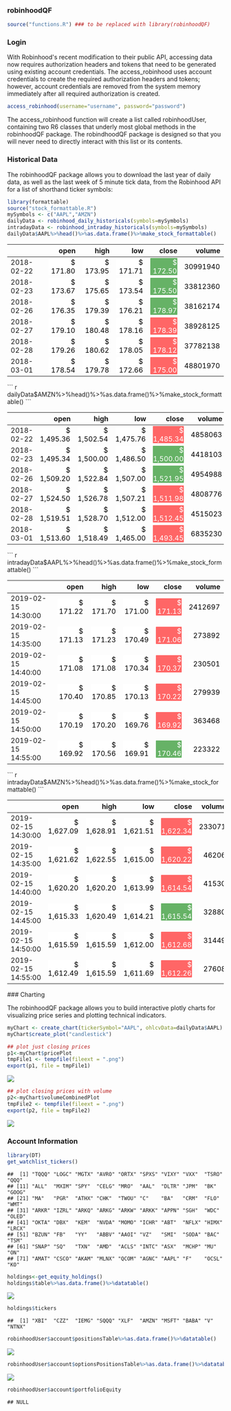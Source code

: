 ### robinhoodQF

``` r
source("functions.R") ### to be replaced with library(robinhoodQF)
```

### Login

With Robinhood's recent modification to their public API, accessing data now requires authorization headers and tokens that need to be generated using existing account credentials. The access\_robinhood uses account credentials to create the required authorization headers and tokens; however, account credentials are removed from the system memory immediately after all required authorization is created.

``` r
access_robinhood(username="username", password="password")
```

The access\_robinhood function will create a list called robinhoodUser, containing two R6 classes that underly most global methods in the robinhoodQF package. The robindhoodQF package is designed so that you will never need to directly interact with this list or its contents.

### Historical Data

The robinhoodQF package allows you to download the last year of daily data, as well as the last week of 5 minute tick data, from the Robinhood API for a list of shorthand ticker symbols:

``` r
library(formattable)
source("stock_formattable.R")
mySymbols <- c("AAPL","AMZN")
dailyData <- robinhood_daily_historicals(symbols=mySymbols)
intradayData <- robinhood_intraday_historicals(symbols=mySymbols)
dailyData$AAPL%>%head()%>%as.data.frame()%>%make_stock_formattable()
```

<table class="table table-condensed">
<thead>
<tr>
<th style="text-align:left;">
</th>
<th style="text-align:right;">
open
</th>
<th style="text-align:right;">
high
</th>
<th style="text-align:right;">
low
</th>
<th style="text-align:right;">
close
</th>
<th style="text-align:right;">
volume
</th>
</tr>
</thead>
<tbody>
<tr>
<td style="text-align:left;">
2018-02-22
</td>
<td style="text-align:right;">
<span style="display: block; border-radius: 1px; padding-right: 1px; color: black; background-color: white">$ 171.80</span>
</td>
<td style="text-align:right;">
<span style="display: block; border-radius: 1px; padding-right: 1px; color: black; background-color: white">$ 173.95</span>
</td>
<td style="text-align:right;">
<span style="display: block; border-radius: 1px; padding-right: 1px; color: black; background-color: white">$ 171.71</span>
</td>
<td style="text-align:right;">
<span style="display: block; border-radius: 1px; padding-right: 1px; color: white; background-color: #66b266">$ 172.50</span>
</td>
<td style="text-align:right;">
<span style="display: block; border-radius: 1px; padding-right: 1px; color: black; background-color: white">30991940</span>
</td>
</tr>
<tr>
<td style="text-align:left;">
2018-02-23
</td>
<td style="text-align:right;">
<span style="display: block; border-radius: 1px; padding-right: 1px; color: black; background-color: white">$ 173.67</span>
</td>
<td style="text-align:right;">
<span style="display: block; border-radius: 1px; padding-right: 1px; color: black; background-color: white">$ 175.65</span>
</td>
<td style="text-align:right;">
<span style="display: block; border-radius: 1px; padding-right: 1px; color: black; background-color: white">$ 173.54</span>
</td>
<td style="text-align:right;">
<span style="display: block; border-radius: 1px; padding-right: 1px; color: white; background-color: #66b266">$ 175.50</span>
</td>
<td style="text-align:right;">
<span style="display: block; border-radius: 1px; padding-right: 1px; color: black; background-color: white">33812360</span>
</td>
</tr>
<tr>
<td style="text-align:left;">
2018-02-26
</td>
<td style="text-align:right;">
<span style="display: block; border-radius: 1px; padding-right: 1px; color: black; background-color: white">$ 176.35</span>
</td>
<td style="text-align:right;">
<span style="display: block; border-radius: 1px; padding-right: 1px; color: black; background-color: white">$ 179.39</span>
</td>
<td style="text-align:right;">
<span style="display: block; border-radius: 1px; padding-right: 1px; color: black; background-color: white">$ 176.21</span>
</td>
<td style="text-align:right;">
<span style="display: block; border-radius: 1px; padding-right: 1px; color: white; background-color: #66b266">$ 178.97</span>
</td>
<td style="text-align:right;">
<span style="display: block; border-radius: 1px; padding-right: 1px; color: black; background-color: white">38162174</span>
</td>
</tr>
<tr>
<td style="text-align:left;">
2018-02-27
</td>
<td style="text-align:right;">
<span style="display: block; border-radius: 1px; padding-right: 1px; color: black; background-color: white">$ 179.10</span>
</td>
<td style="text-align:right;">
<span style="display: block; border-radius: 1px; padding-right: 1px; color: black; background-color: white">$ 180.48</span>
</td>
<td style="text-align:right;">
<span style="display: block; border-radius: 1px; padding-right: 1px; color: black; background-color: white">$ 178.16</span>
</td>
<td style="text-align:right;">
<span style="display: block; border-radius: 1px; padding-right: 1px; color: white; background-color: #FF6666">$ 178.39</span>
</td>
<td style="text-align:right;">
<span style="display: block; border-radius: 1px; padding-right: 1px; color: black; background-color: white">38928125</span>
</td>
</tr>
<tr>
<td style="text-align:left;">
2018-02-28
</td>
<td style="text-align:right;">
<span style="display: block; border-radius: 1px; padding-right: 1px; color: black; background-color: white">$ 179.26</span>
</td>
<td style="text-align:right;">
<span style="display: block; border-radius: 1px; padding-right: 1px; color: black; background-color: white">$ 180.62</span>
</td>
<td style="text-align:right;">
<span style="display: block; border-radius: 1px; padding-right: 1px; color: black; background-color: white">$ 178.05</span>
</td>
<td style="text-align:right;">
<span style="display: block; border-radius: 1px; padding-right: 1px; color: white; background-color: #FF6666">$ 178.12</span>
</td>
<td style="text-align:right;">
<span style="display: block; border-radius: 1px; padding-right: 1px; color: black; background-color: white">37782138</span>
</td>
</tr>
<tr>
<td style="text-align:left;">
2018-03-01
</td>
<td style="text-align:right;">
<span style="display: block; border-radius: 1px; padding-right: 1px; color: black; background-color: white">$ 178.54</span>
</td>
<td style="text-align:right;">
<span style="display: block; border-radius: 1px; padding-right: 1px; color: black; background-color: white">$ 179.78</span>
</td>
<td style="text-align:right;">
<span style="display: block; border-radius: 1px; padding-right: 1px; color: black; background-color: white">$ 172.66</span>
</td>
<td style="text-align:right;">
<span style="display: block; border-radius: 1px; padding-right: 1px; color: white; background-color: #FF6666">$ 175.00</span>
</td>
<td style="text-align:right;">
<span style="display: block; border-radius: 1px; padding-right: 1px; color: black; background-color: white">48801970</span>
</td>
</tr>
</tbody>
</table>
``` r
dailyData$AMZN%>%head()%>%as.data.frame()%>%make_stock_formattable()
```

<table class="table table-condensed">
<thead>
<tr>
<th style="text-align:left;">
</th>
<th style="text-align:right;">
open
</th>
<th style="text-align:right;">
high
</th>
<th style="text-align:right;">
low
</th>
<th style="text-align:right;">
close
</th>
<th style="text-align:right;">
volume
</th>
</tr>
</thead>
<tbody>
<tr>
<td style="text-align:left;">
2018-02-22
</td>
<td style="text-align:right;">
<span style="display: block; border-radius: 1px; padding-right: 1px; color: black; background-color: white">$ 1,495.36</span>
</td>
<td style="text-align:right;">
<span style="display: block; border-radius: 1px; padding-right: 1px; color: black; background-color: white">$ 1,502.54</span>
</td>
<td style="text-align:right;">
<span style="display: block; border-radius: 1px; padding-right: 1px; color: black; background-color: white">$ 1,475.76</span>
</td>
<td style="text-align:right;">
<span style="display: block; border-radius: 1px; padding-right: 1px; color: white; background-color: #FF6666">$ 1,485.34</span>
</td>
<td style="text-align:right;">
<span style="display: block; border-radius: 1px; padding-right: 1px; color: black; background-color: white">4858063</span>
</td>
</tr>
<tr>
<td style="text-align:left;">
2018-02-23
</td>
<td style="text-align:right;">
<span style="display: block; border-radius: 1px; padding-right: 1px; color: black; background-color: white">$ 1,495.34</span>
</td>
<td style="text-align:right;">
<span style="display: block; border-radius: 1px; padding-right: 1px; color: black; background-color: white">$ 1,500.00</span>
</td>
<td style="text-align:right;">
<span style="display: block; border-radius: 1px; padding-right: 1px; color: black; background-color: white">$ 1,486.50</span>
</td>
<td style="text-align:right;">
<span style="display: block; border-radius: 1px; padding-right: 1px; color: white; background-color: #66b266">$ 1,500.00</span>
</td>
<td style="text-align:right;">
<span style="display: block; border-radius: 1px; padding-right: 1px; color: black; background-color: white">4418103</span>
</td>
</tr>
<tr>
<td style="text-align:left;">
2018-02-26
</td>
<td style="text-align:right;">
<span style="display: block; border-radius: 1px; padding-right: 1px; color: black; background-color: white">$ 1,509.20</span>
</td>
<td style="text-align:right;">
<span style="display: block; border-radius: 1px; padding-right: 1px; color: black; background-color: white">$ 1,522.84</span>
</td>
<td style="text-align:right;">
<span style="display: block; border-radius: 1px; padding-right: 1px; color: black; background-color: white">$ 1,507.00</span>
</td>
<td style="text-align:right;">
<span style="display: block; border-radius: 1px; padding-right: 1px; color: white; background-color: #66b266">$ 1,521.95</span>
</td>
<td style="text-align:right;">
<span style="display: block; border-radius: 1px; padding-right: 1px; color: black; background-color: white">4954988</span>
</td>
</tr>
<tr>
<td style="text-align:left;">
2018-02-27
</td>
<td style="text-align:right;">
<span style="display: block; border-radius: 1px; padding-right: 1px; color: black; background-color: white">$ 1,524.50</span>
</td>
<td style="text-align:right;">
<span style="display: block; border-radius: 1px; padding-right: 1px; color: black; background-color: white">$ 1,526.78</span>
</td>
<td style="text-align:right;">
<span style="display: block; border-radius: 1px; padding-right: 1px; color: black; background-color: white">$ 1,507.21</span>
</td>
<td style="text-align:right;">
<span style="display: block; border-radius: 1px; padding-right: 1px; color: white; background-color: #FF6666">$ 1,511.98</span>
</td>
<td style="text-align:right;">
<span style="display: block; border-radius: 1px; padding-right: 1px; color: black; background-color: white">4808776</span>
</td>
</tr>
<tr>
<td style="text-align:left;">
2018-02-28
</td>
<td style="text-align:right;">
<span style="display: block; border-radius: 1px; padding-right: 1px; color: black; background-color: white">$ 1,519.51</span>
</td>
<td style="text-align:right;">
<span style="display: block; border-radius: 1px; padding-right: 1px; color: black; background-color: white">$ 1,528.70</span>
</td>
<td style="text-align:right;">
<span style="display: block; border-radius: 1px; padding-right: 1px; color: black; background-color: white">$ 1,512.00</span>
</td>
<td style="text-align:right;">
<span style="display: block; border-radius: 1px; padding-right: 1px; color: white; background-color: #FF6666">$ 1,512.45</span>
</td>
<td style="text-align:right;">
<span style="display: block; border-radius: 1px; padding-right: 1px; color: black; background-color: white">4515023</span>
</td>
</tr>
<tr>
<td style="text-align:left;">
2018-03-01
</td>
<td style="text-align:right;">
<span style="display: block; border-radius: 1px; padding-right: 1px; color: black; background-color: white">$ 1,513.60</span>
</td>
<td style="text-align:right;">
<span style="display: block; border-radius: 1px; padding-right: 1px; color: black; background-color: white">$ 1,518.49</span>
</td>
<td style="text-align:right;">
<span style="display: block; border-radius: 1px; padding-right: 1px; color: black; background-color: white">$ 1,465.00</span>
</td>
<td style="text-align:right;">
<span style="display: block; border-radius: 1px; padding-right: 1px; color: white; background-color: #FF6666">$ 1,493.45</span>
</td>
<td style="text-align:right;">
<span style="display: block; border-radius: 1px; padding-right: 1px; color: black; background-color: white">6835230</span>
</td>
</tr>
</tbody>
</table>
``` r
intradayData$AAPL%>%head()%>%as.data.frame()%>%make_stock_formattable()
```

<table class="table table-condensed">
<thead>
<tr>
<th style="text-align:left;">
</th>
<th style="text-align:right;">
open
</th>
<th style="text-align:right;">
high
</th>
<th style="text-align:right;">
low
</th>
<th style="text-align:right;">
close
</th>
<th style="text-align:right;">
volume
</th>
</tr>
</thead>
<tbody>
<tr>
<td style="text-align:left;">
2019-02-15 14:30:00
</td>
<td style="text-align:right;">
<span style="display: block; border-radius: 1px; padding-right: 1px; color: black; background-color: white">$ 171.22</span>
</td>
<td style="text-align:right;">
<span style="display: block; border-radius: 1px; padding-right: 1px; color: black; background-color: white">$ 171.70</span>
</td>
<td style="text-align:right;">
<span style="display: block; border-radius: 1px; padding-right: 1px; color: black; background-color: white">$ 171.00</span>
</td>
<td style="text-align:right;">
<span style="display: block; border-radius: 1px; padding-right: 1px; color: white; background-color: #FF6666">$ 171.13</span>
</td>
<td style="text-align:right;">
<span style="display: block; border-radius: 1px; padding-right: 1px; color: black; background-color: white">2412697</span>
</td>
</tr>
<tr>
<td style="text-align:left;">
2019-02-15 14:35:00
</td>
<td style="text-align:right;">
<span style="display: block; border-radius: 1px; padding-right: 1px; color: black; background-color: white">$ 171.13</span>
</td>
<td style="text-align:right;">
<span style="display: block; border-radius: 1px; padding-right: 1px; color: black; background-color: white">$ 171.23</span>
</td>
<td style="text-align:right;">
<span style="display: block; border-radius: 1px; padding-right: 1px; color: black; background-color: white">$ 170.49</span>
</td>
<td style="text-align:right;">
<span style="display: block; border-radius: 1px; padding-right: 1px; color: white; background-color: #FF6666">$ 171.06</span>
</td>
<td style="text-align:right;">
<span style="display: block; border-radius: 1px; padding-right: 1px; color: black; background-color: white">273892</span>
</td>
</tr>
<tr>
<td style="text-align:left;">
2019-02-15 14:40:00
</td>
<td style="text-align:right;">
<span style="display: block; border-radius: 1px; padding-right: 1px; color: black; background-color: white">$ 171.08</span>
</td>
<td style="text-align:right;">
<span style="display: block; border-radius: 1px; padding-right: 1px; color: black; background-color: white">$ 171.08</span>
</td>
<td style="text-align:right;">
<span style="display: block; border-radius: 1px; padding-right: 1px; color: black; background-color: white">$ 170.34</span>
</td>
<td style="text-align:right;">
<span style="display: block; border-radius: 1px; padding-right: 1px; color: white; background-color: #FF6666">$ 170.37</span>
</td>
<td style="text-align:right;">
<span style="display: block; border-radius: 1px; padding-right: 1px; color: black; background-color: white">230501</span>
</td>
</tr>
<tr>
<td style="text-align:left;">
2019-02-15 14:45:00
</td>
<td style="text-align:right;">
<span style="display: block; border-radius: 1px; padding-right: 1px; color: black; background-color: white">$ 170.40</span>
</td>
<td style="text-align:right;">
<span style="display: block; border-radius: 1px; padding-right: 1px; color: black; background-color: white">$ 170.85</span>
</td>
<td style="text-align:right;">
<span style="display: block; border-radius: 1px; padding-right: 1px; color: black; background-color: white">$ 170.13</span>
</td>
<td style="text-align:right;">
<span style="display: block; border-radius: 1px; padding-right: 1px; color: white; background-color: #FF6666">$ 170.22</span>
</td>
<td style="text-align:right;">
<span style="display: block; border-radius: 1px; padding-right: 1px; color: black; background-color: white">279939</span>
</td>
</tr>
<tr>
<td style="text-align:left;">
2019-02-15 14:50:00
</td>
<td style="text-align:right;">
<span style="display: block; border-radius: 1px; padding-right: 1px; color: black; background-color: white">$ 170.19</span>
</td>
<td style="text-align:right;">
<span style="display: block; border-radius: 1px; padding-right: 1px; color: black; background-color: white">$ 170.20</span>
</td>
<td style="text-align:right;">
<span style="display: block; border-radius: 1px; padding-right: 1px; color: black; background-color: white">$ 169.76</span>
</td>
<td style="text-align:right;">
<span style="display: block; border-radius: 1px; padding-right: 1px; color: white; background-color: #FF6666">$ 169.92</span>
</td>
<td style="text-align:right;">
<span style="display: block; border-radius: 1px; padding-right: 1px; color: black; background-color: white">363468</span>
</td>
</tr>
<tr>
<td style="text-align:left;">
2019-02-15 14:55:00
</td>
<td style="text-align:right;">
<span style="display: block; border-radius: 1px; padding-right: 1px; color: black; background-color: white">$ 169.92</span>
</td>
<td style="text-align:right;">
<span style="display: block; border-radius: 1px; padding-right: 1px; color: black; background-color: white">$ 170.56</span>
</td>
<td style="text-align:right;">
<span style="display: block; border-radius: 1px; padding-right: 1px; color: black; background-color: white">$ 169.91</span>
</td>
<td style="text-align:right;">
<span style="display: block; border-radius: 1px; padding-right: 1px; color: white; background-color: #66b266">$ 170.46</span>
</td>
<td style="text-align:right;">
<span style="display: block; border-radius: 1px; padding-right: 1px; color: black; background-color: white">223322</span>
</td>
</tr>
</tbody>
</table>
``` r
intradayData$AMZN%>%head()%>%as.data.frame()%>%make_stock_formattable()
```

<table class="table table-condensed">
<thead>
<tr>
<th style="text-align:left;">
</th>
<th style="text-align:right;">
open
</th>
<th style="text-align:right;">
high
</th>
<th style="text-align:right;">
low
</th>
<th style="text-align:right;">
close
</th>
<th style="text-align:right;">
volume
</th>
</tr>
</thead>
<tbody>
<tr>
<td style="text-align:left;">
2019-02-15 14:30:00
</td>
<td style="text-align:right;">
<span style="display: block; border-radius: 1px; padding-right: 1px; color: black; background-color: white">$ 1,627.09</span>
</td>
<td style="text-align:right;">
<span style="display: block; border-radius: 1px; padding-right: 1px; color: black; background-color: white">$ 1,628.91</span>
</td>
<td style="text-align:right;">
<span style="display: block; border-radius: 1px; padding-right: 1px; color: black; background-color: white">$ 1,621.51</span>
</td>
<td style="text-align:right;">
<span style="display: block; border-radius: 1px; padding-right: 1px; color: white; background-color: #FF6666">$ 1,622.34</span>
</td>
<td style="text-align:right;">
<span style="display: block; border-radius: 1px; padding-right: 1px; color: black; background-color: white">233071</span>
</td>
</tr>
<tr>
<td style="text-align:left;">
2019-02-15 14:35:00
</td>
<td style="text-align:right;">
<span style="display: block; border-radius: 1px; padding-right: 1px; color: black; background-color: white">$ 1,621.62</span>
</td>
<td style="text-align:right;">
<span style="display: block; border-radius: 1px; padding-right: 1px; color: black; background-color: white">$ 1,622.55</span>
</td>
<td style="text-align:right;">
<span style="display: block; border-radius: 1px; padding-right: 1px; color: black; background-color: white">$ 1,615.00</span>
</td>
<td style="text-align:right;">
<span style="display: block; border-radius: 1px; padding-right: 1px; color: white; background-color: #FF6666">$ 1,620.22</span>
</td>
<td style="text-align:right;">
<span style="display: block; border-radius: 1px; padding-right: 1px; color: black; background-color: white">46206</span>
</td>
</tr>
<tr>
<td style="text-align:left;">
2019-02-15 14:40:00
</td>
<td style="text-align:right;">
<span style="display: block; border-radius: 1px; padding-right: 1px; color: black; background-color: white">$ 1,620.20</span>
</td>
<td style="text-align:right;">
<span style="display: block; border-radius: 1px; padding-right: 1px; color: black; background-color: white">$ 1,620.20</span>
</td>
<td style="text-align:right;">
<span style="display: block; border-radius: 1px; padding-right: 1px; color: black; background-color: white">$ 1,613.99</span>
</td>
<td style="text-align:right;">
<span style="display: block; border-radius: 1px; padding-right: 1px; color: white; background-color: #FF6666">$ 1,614.54</span>
</td>
<td style="text-align:right;">
<span style="display: block; border-radius: 1px; padding-right: 1px; color: black; background-color: white">41530</span>
</td>
</tr>
<tr>
<td style="text-align:left;">
2019-02-15 14:45:00
</td>
<td style="text-align:right;">
<span style="display: block; border-radius: 1px; padding-right: 1px; color: black; background-color: white">$ 1,615.33</span>
</td>
<td style="text-align:right;">
<span style="display: block; border-radius: 1px; padding-right: 1px; color: black; background-color: white">$ 1,620.49</span>
</td>
<td style="text-align:right;">
<span style="display: block; border-radius: 1px; padding-right: 1px; color: black; background-color: white">$ 1,614.21</span>
</td>
<td style="text-align:right;">
<span style="display: block; border-radius: 1px; padding-right: 1px; color: white; background-color: #66b266">$ 1,615.54</span>
</td>
<td style="text-align:right;">
<span style="display: block; border-radius: 1px; padding-right: 1px; color: black; background-color: white">32880</span>
</td>
</tr>
<tr>
<td style="text-align:left;">
2019-02-15 14:50:00
</td>
<td style="text-align:right;">
<span style="display: block; border-radius: 1px; padding-right: 1px; color: black; background-color: white">$ 1,615.59</span>
</td>
<td style="text-align:right;">
<span style="display: block; border-radius: 1px; padding-right: 1px; color: black; background-color: white">$ 1,615.59</span>
</td>
<td style="text-align:right;">
<span style="display: block; border-radius: 1px; padding-right: 1px; color: black; background-color: white">$ 1,612.00</span>
</td>
<td style="text-align:right;">
<span style="display: block; border-radius: 1px; padding-right: 1px; color: white; background-color: #FF6666">$ 1,612.68</span>
</td>
<td style="text-align:right;">
<span style="display: block; border-radius: 1px; padding-right: 1px; color: black; background-color: white">31449</span>
</td>
</tr>
<tr>
<td style="text-align:left;">
2019-02-15 14:55:00
</td>
<td style="text-align:right;">
<span style="display: block; border-radius: 1px; padding-right: 1px; color: black; background-color: white">$ 1,612.49</span>
</td>
<td style="text-align:right;">
<span style="display: block; border-radius: 1px; padding-right: 1px; color: black; background-color: white">$ 1,615.59</span>
</td>
<td style="text-align:right;">
<span style="display: block; border-radius: 1px; padding-right: 1px; color: black; background-color: white">$ 1,611.69</span>
</td>
<td style="text-align:right;">
<span style="display: block; border-radius: 1px; padding-right: 1px; color: white; background-color: #FF6666">$ 1,612.26</span>
</td>
<td style="text-align:right;">
<span style="display: block; border-radius: 1px; padding-right: 1px; color: black; background-color: white">27608</span>
</td>
</tr>
</tbody>
</table>
### Charting

The robinhoodQF package allows you to build interactive plotly charts for visualizing price series and plotting technical indicators.

``` r
myChart <- create_chart(tickerSymbol="AAPL", ohlcvData=dailyData$AAPL)
myChart$create_plot("candlestick")

## plot just closing prices
p1<-myChart$pricePlot
tmpFile1 <- tempfile(fileext = ".png")
export(p1, file = tmpFile1)
```

![](README_files/figure-markdown_github/unnamed-chunk-4-1.png)

``` r
## plot closing prices with volume
p2<-myChart$volumeCombinedPlot
tmpFile2 <- tempfile(fileext = ".png")
export(p2, file = tmpFile2)
```

![](README_files/figure-markdown_github/unnamed-chunk-4-2.png)

### Account Information

``` r
library(DT)
get_watchlist_tickers()
```

    ##  [1] "TQQQ" "LOGC" "MGTX" "AVRO" "ORTX" "SPXS" "VIXY" "VXX"  "TSRO" "QQQ" 
    ## [11] "ALL"  "MXIM" "SPY"  "CELG" "MRO"  "AAL"  "DLTR" "JPM"  "BK"   "GOOG"
    ## [21] "MA"   "PGR"  "ATHX" "CHK"  "TWOU" "C"    "BA"   "CRM"  "FLO"  "WMT" 
    ## [31] "ARKR" "IZRL" "ARKQ" "ARKG" "ARKW" "ARKK" "APPN" "SGH"  "WDC"  "OLED"
    ## [41] "OKTA" "DBX"  "KEM"  "NVDA" "MOMO" "ICHR" "ABT"  "NFLX" "HIMX" "LRCX"
    ## [51] "BZUN" "FB"   "YY"   "ABBV" "AAOI" "VZ"   "SMI"  "SODA" "BAC"  "TSM" 
    ## [61] "SNAP" "SQ"   "TXN"  "AMD"  "ACLS" "INTC" "ASX"  "MCHP" "MU"   "ON"  
    ## [71] "AMAT" "CSCO" "AKAM" "MLNX" "QCOM" "AGNC" "AAPL" "F"    "OCSL" "KO"

``` r
holdings<-get_equity_holdings()
holdings$table%>%as.data.frame()%>%datatable()
```

![](README_files/figure-markdown_github/unnamed-chunk-5-1.png)

``` r
holdings$tickers
```

    ##  [1] "XBI"  "CZZ"  "IEMG" "SQQQ" "XLF"  "AMZN" "MSFT" "BABA" "V"    "NTNX"

``` r
robinhoodUser$account$positionsTable%>%as.data.frame()%>%datatable()
```

![](README_files/figure-markdown_github/unnamed-chunk-6-1.png)

``` r
robinhoodUser$account$optionsPositionsTable%>%as.data.frame()%>%datatable()
```

![](README_files/figure-markdown_github/unnamed-chunk-7-1.png)

``` r
robinhoodUser$account$portfolioEquity
```

    ## NULL
